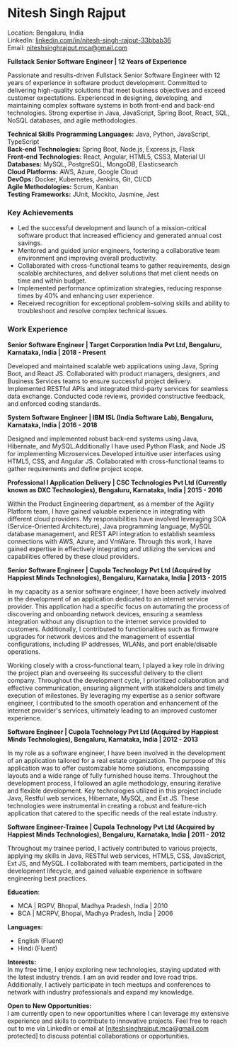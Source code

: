 
# Nitesh Singh Rajput
  Location: Bengaluru, India <br/>
  LinkedIn: [linkedin.com/in/nitesh-singh-rajput-33bbab36](https://www.linkedin.com/in/nitesh-singh-rajput-33bbab36/)<br/>
  Email: niteshsinghrajput.mca@gmail.com
  

**Fullstack Senior Software Engineer | 12 Years of Experience**
<p>Passionate and results-driven Fullstack Senior Software Engineer with 12 years of experience in software product development. Committed to 
delivering high-quality solutions that meet business objectives and exceed customer expectations. Experienced in designing, developing, and 
maintaining complex software systems in both front-end and back-end technologies. Strong expertise in Java, JavaScript, Spring Boot, React, 
SQL, NoSQL databases, and agile methodologies.</p>

**Technical Skills**
**Programming Languages:** Java, Python, JavaScript, TypeScript <br/>
**Back-end Technologies:** Spring Boot, Node.js, Express.js, Flask <br/>
**Front-end Technologies:** React, Angular, HTML5, CSS3, Material UI <br/>
**Databases:** MySQL, PostgreSQL, MongoDB, Elasticsearch <br/>
**Cloud Platforms:** AWS, Azure, Google Cloud <br/>
**DevOps:** Docker, Kubernetes, Jenkins, Git, CI/CD <br/>
**Agile Methodologies:** Scrum, Kanban <br/>
**Testing Frameworks:** JUnit, Mockito, Jasmine, Jest

### Key Achievements
- Led the successful development and launch of a mission-critical software product that increased efficiency and generated annual cost savings.
- Mentored and guided junior engineers, fostering a collaborative team environment and improving overall productivity.
- Collaborated with cross-functional teams to gather requirements, design scalable architectures, and deliver solutions that met client needs on time and within budget.
- Implemented performance optimization strategies, reducing response times by 40% and enhancing user experience.
- Received recognition for exceptional problem-solving skills and ability to troubleshoot and resolve complex technical issues.

### Work Experience
**Senior Software Engineer | Target Corporation India Pvt Ltd, Bengaluru, Karnataka, India | 2018 - Present**

Developed and maintained scalable web applications using Java, Spring Boot, and React JS.
Collaborated with product managers, designers, and Business Services teams to ensure successful project delivery.
Implemented RESTful APIs and integrated third-party services for seamless data exchange.
Conducted code reviews, provided constructive feedback, and enforced coding standards.

**System Software Engineer | IBM ISL (India Software Lab), Bengaluru, Karnataka, India | 2016 - 2018**

Designed and implemented robust back-end systems using Java, Hibernate, and MySQL.Additionally I have used Python Flask, and Node JS 
for implementing Microservices.Developed intuitive user interfaces using HTML5, CSS, and Angular JS.
Collaborated with cross-functional teams to gather requirements and define project scope.

**Professional I Application Delivery | CSC Technologies Pvt Ltd (Currently known as DXC Technologies), Bengaluru, Karnataka, India | 2015 - 2016**

Within the Product Engineering department, as a member of the Agility Platform team, I have gained valuable experience in integrating 
with different cloud providers. My responsibilities have involved leveraging SOA (Service-Oriented Architecture), Java programming language, 
MySQL database management, and REST API integration to establish seamless connections with AWS, Azure, and VmWare. Through this work, 
I have gained expertise in effectively integrating and utilizing the services and capabilities offered by these cloud providers.

**Senior Software Engineer | Cupola Technology Pvt Ltd (Acquired by Happiest Minds Technologies), Bengaluru, Karnataka, India | 2013 - 2015**

In my capacity as a senior software engineer, I have been actively involved in the development of an application dedicated to an internet 
service provider. This application had a specific focus on automating the process of discovering and onboarding network devices, ensuring a 
seamless integration without any disruption to the internet service provided to customers. Additionally, I contributed to functionalities
such as firmware upgrades for network devices and the management of essential configurations, including IP addresses, WLANs, and port 
enable/disable operations.

Working closely with a cross-functional team, I played a key role in driving the project plan and overseeing its successful delivery to the client company. Throughout the development cycle, I prioritized collaboration and effective communication, ensuring alignment with stakeholders and timely execution of milestones. By leveraging my expertise as a senior software engineer, I contributed to the smooth operation and enhancement of the internet provider's services, ultimately leading to an improved customer experience.

**Software Engineer | Cupola Technology Pvt Ltd (Acquired by Happiest Minds Technologies), Bengaluru, Karnataka, India | 2012 - 2013**

In my role as a software engineer, I have been involved in the development of an application tailored for a real estate organization. 
The purpose of this application was to offer customizable home solutions, encompassing layouts and a wide range of fully furnished house 
items. Throughout the development process, I followed an agile methodology, ensuring iterative and flexible development. Key technologies 
utilized in this project include Java, Restful web services, Hibernate, MySQL, and Ext JS. These technologies were instrumental in 
creating a robust and feature-rich application that catered to the specific needs of the real estate industry. 

**Software Engineer-Trainee | Cupola Technology Pvt Ltd (Acquired by Happiest Minds Technologies), Bengaluru, Karnataka, India | 2011 - 2012**

Throughout my trainee period, I actively contributed to various projects, applying my skills in Java, RESTful web services, HTML5, CSS, JavaScript, Ext JS, and MySQL. 
I collaborated with team members, participated in the development lifecycle, and gained valuable experience in software engineering best 
practices.


**Education**:<br/>
- MCA | RGPV, Bhopal, Madhya Pradesh, India | 2010
- BCA | MCRPV, Bhopal, Madhya Pradesh, India | 2006

**Languages:** <br/>
- English (Fluent)
- Hindi (Fluent)

**Interests:** <br/>
In my free time, I enjoy exploring new technologies, staying updated with the latest industry trends. I am an avid reader and love road 
trips. Additionally, I actively participate in tech meetups and conferences to network with industry professionals and expand my knowledge.

**Open to New Opportunities:** <br/>
I am currently open to new opportunities where I can leverage my extensive experience and skills to contribute to innovative projects. 
Feel free to reach out to me via LinkedIn or email at [niteshsinghrajput.mca@gmail.com protected] to discuss potential collaborations or 
opportunities.

<!--
**niteshsinghrajput/niteshsinghrajput** is a ✨ _special_ ✨ repository because its `README.md` (this file) appears on your GitHub profile.

Here are some ideas to get you started:

- 🔭 I’m currently working on ...
- 🌱 I’m currently learning ...
- 👯 I’m looking to collaborate on ...
- 🤔 I’m looking for help with ...
- 💬 Ask me about ...
- 📫 How to reach me: ...
- 😄 Pronouns: ...
- ⚡ Fun fact: ...
-->
